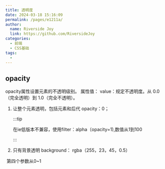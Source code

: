 ```yaml
---
title: 透明度
date: 2024-03-18 15:16:09
permalink: /pages/e1211a/
author:
  name: Riverside Joy
  link: https://github.com/RiversideJoy
categories:
  - 前端
  - CSS基础
tags:
  - 
---
```

## opacity

 opacity属性设置元素的不透明级别。
 属性值：
  value：规定不透明度。从 0.0 （完全透明）到 1.0（完全不透明）。

1. 让整个元素透明，包括元素和后代
     opacity：0；

   :::tip

   在ie低版本不兼容，使用filter：alpha（opacity=1),数值从1到100

   :::

2.   只有背景透明
     	background： rgba（255，23，45，0.5）

   ​		第四个参数从0~1